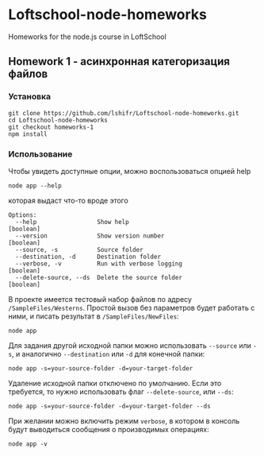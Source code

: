 # Loftschool-node-homeworks
Homeworks for the node.js course in LoftSchool

## Homework 1 - асинхронная категоризация файлов

### Установка


    git clone https://github.com/lshifr/Loftschool-node-homeworks.git
    cd Loftschool-node-homeworks
    git checkout homeworks-1
    npm install
    
### Использование

Чтобы увидеть доступные опции, можно воспользоваться опцией help

    node app --help
    
которая выдаст что-то вроде этого    
    
    Options:
      --help                 Show help                                     [boolean]
      --version              Show version number                           [boolean]
      --source, -s           Source folder
      --destination, -d      Destination folder
      --verbose, -v          Run with verbose logging                      [boolean]
      --delete-source, --ds  Delete the source folder                      [boolean]
        
В проекте имеется тестовый набор файлов по адресу `/SampleFiles/Westerns`. 
Простой вызов без параметров будет работать с ними, и писать результат в
`/SampleFiles/NewFiles`:

    node app
    
Для задания другой исходной папки можно использовать `--source` или `-s`, 
и аналогично `--destination` или `-d` для конечной папки:

    node app -s=your-source-folder -d=your-target-folder 
    
Удаление исходной папки отключено по умолчанию. Если это требуется, то 
нужно использовать флаг `--delete-source`, или `--ds`:

    node app -s=your-source-folder -d=your-target-folder --ds
    
При желании можно включить режим `verbose`, в котором в консоль будут 
выводиться сообщения о производимых операциях:

    node app -v
    